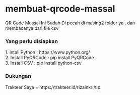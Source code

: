 # membuat-qrcode-massal
QR Code Massal Ini Sudah Di pecah di masing2 folder ya , dan membacanya dari file csv

<h3>Yang perlu disiapkan</h3>
1. intall Python : https://www.python.org/<br>
2. Install PyQRCode : pip install PyQRCode<br>
3. Install CSV : pip install python-csv<br>

<h3>Dukungan</h3>
Trakteer Saya = https://trakteer.id/rizalnkri/tip
